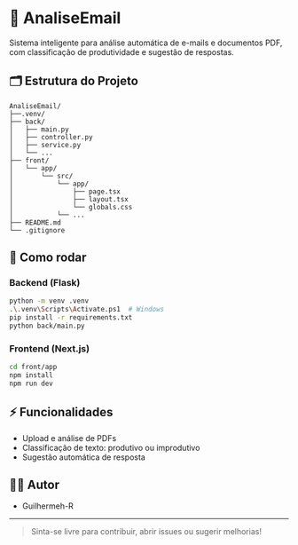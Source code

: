 # 📧 AnaliseEmail

Sistema inteligente para análise automática de e-mails e documentos PDF, com classificação de produtividade e sugestão de respostas.

## 🗂 Estrutura do Projeto

```
AnaliseEmail/
├──.venv/
├── back/
│   ├── main.py
│   ├── controller.py
│   ├── service.py
│   └── ...
├── front/
│   └── app/
│       └── src/
│           └── app/
│               ├── page.tsx
│               ├── layout.tsx
│               └── globals.css
│           └── ...
├── README.md
└── .gitignore
```

## 🚀 Como rodar

### Backend (Flask)
```bash
python -m venv .venv
.\.venv\Scripts\Activate.ps1  # Windows
pip install -r requirements.txt
python back/main.py
```

### Frontend (Next.js)
```bash
cd front/app
npm install
npm run dev
```

## ⚡ Funcionalidades

- Upload e análise de PDFs
- Classificação de texto: produtivo ou improdutivo
- Sugestão automática de resposta

## 👨‍💻 Autor

- Guilhermeh-R

---

> Sinta-se livre para contribuir, abrir issues ou sugerir melhorias!
